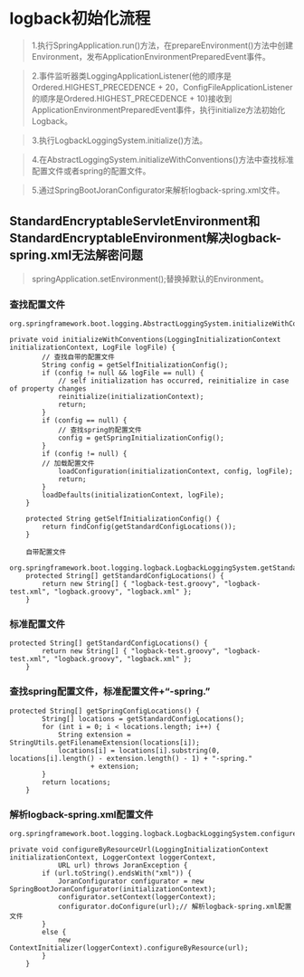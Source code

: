 # logback初始化流程

> 1.执行SpringApplication.run()方法，在prepareEnvironment()方法中创建Environment，发布ApplicationEnvironmentPreparedEvent事件。

> 2.事件监听器类LoggingApplicationListener(他的顺序是Ordered.HIGHEST_PRECEDENCE + 20，ConfigFileApplicationListener的顺序是Ordered.HIGHEST_PRECEDENCE + 10)接收到ApplicationEnvironmentPreparedEvent事件，执行initialize方法初始化Logback。

> 3.执行LogbackLoggingSystem.initialize()方法。

> 4.在AbstractLoggingSystem.initializeWithConventions()方法中查找标准配置文件或者spring的配置文件。

> 5.通过SpringBootJoranConfigurator来解析logback-spring.xml文件。


## StandardEncryptableServletEnvironment和StandardEncryptableEnvironment解决logback-spring.xml无法解密问题
> springApplication.setEnvironment();替换掉默认的Environment。


### 查找配置文件
``` 
org.springframework.boot.logging.AbstractLoggingSystem.initializeWithConventions

private void initializeWithConventions(LoggingInitializationContext initializationContext, LogFile logFile) {
		// 查找自带的配置文件
		String config = getSelfInitializationConfig();
		if (config != null && logFile == null) {
			// self initialization has occurred, reinitialize in case of property changes
			reinitialize(initializationContext);
			return;
		}
		if (config == null) {
		    // 查找spring的配置文件
			config = getSpringInitializationConfig();
		}
		if (config != null) {
		// 加载配置文件
			loadConfiguration(initializationContext, config, logFile);
			return;
		}
		loadDefaults(initializationContext, logFile);
	}
	
	protected String getSelfInitializationConfig() {
		return findConfig(getStandardConfigLocations());
	}
	
	自带配置文件
	org.springframework.boot.logging.logback.LogbackLoggingSystem.getStandardConfigLocations
	protected String[] getStandardConfigLocations() {
		return new String[] { "logback-test.groovy", "logback-test.xml", "logback.groovy", "logback.xml" };
	}
```

### 标准配置文件

``` 
protected String[] getStandardConfigLocations() {
		return new String[] { "logback-test.groovy", "logback-test.xml", "logback.groovy", "logback.xml" };
	}
```
### 查找spring配置文件，标准配置文件+“-spring.”
```
protected String[] getSpringConfigLocations() {
		String[] locations = getStandardConfigLocations();
		for (int i = 0; i < locations.length; i++) {
			String extension = StringUtils.getFilenameExtension(locations[i]);
			locations[i] = locations[i].substring(0, locations[i].length() - extension.length() - 1) + "-spring."
					+ extension;
		}
		return locations;
	}
```

### 解析logback-spring.xml配置文件
``` 
org.springframework.boot.logging.logback.LogbackLoggingSystem.configureByResourceUrl

private void configureByResourceUrl(LoggingInitializationContext initializationContext, LoggerContext loggerContext,
			URL url) throws JoranException {
		if (url.toString().endsWith("xml")) {
			JoranConfigurator configurator = new SpringBootJoranConfigurator(initializationContext);
			configurator.setContext(loggerContext);
			configurator.doConfigure(url);// 解析logback-spring.xml配置文件
		}
		else {
			new ContextInitializer(loggerContext).configureByResource(url);
		}
	}
```




























